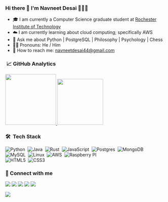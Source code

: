 ### Hi there 👋 I'm Navneet Desai 🧔🏻‍♂️ 

- 🎓 I am currently a Computer Science graduate student at [Rochester Institute of Technology](https://www.rit.edu/study/computer-science-ms)
- ☁️ I am currently learning about cloud computing; specifically AWS
- 💬 Ask me about Python | PostgreSQL | Philosophy | Psychology | Chess
- 🧔🏻 Pronouns: He / Him
- 📧 How to reach me: <a href="mailto:navneetdesai44@gmail.com">navneetdesai44@gmail.com</a>

### &nbsp;📈 GitHub Analytics

<p align="left">
<a href="https://github.com/navneetdesai">
  <img height="160em" src="https://github-readme-stats-eight-theta.vercel.app/api?username=navneetdesai&show_icons=true&theme=dark&include_all_commits=true&count_private=true"/>
  <img height="145em" src="https://github-readme-stats-eight-theta.vercel.app/api/top-langs/?username=navneetdesai&layout=compact&langs_count=8&theme=dark"/>
 </a>
</p>

### 🛠 &nbsp;Tech Stack
![Python](https://img.shields.io/badge/-Python-3776AB?style=flat&logo=python&logoColor=white)&nbsp;
![Java](https://img.shields.io/badge/-Java-ED8B00?style=flat&logo=openjdk&logoColor=white)&nbsp;
![Rust](https://img.shields.io/badge/-Rust-000000?style=flat&logo=rust&logoColor=white)&nbsp;
![JavaScript](https://img.shields.io/badge/-JavaScript-F7DF1E?style=flat&logo=javascript&logoColor=black)&nbsp;
![Postgres](https://img.shields.io/badge/-Postgres-316192?style=flat&logo=postgresql&logoColor=white)&nbsp;
![MongoDB](https://img.shields.io/badge/-MongoDB-4EA94B?style=flat&logo=MongoDB&logoColor=white)&nbsp;
![MySQL](https://img.shields.io/badge/-MySQL-00000F?style=flat&logo=mysql&logoColor=white)&nbsp;
![Linux](https://img.shields.io/badge/-Linux-FCC624?style=flat&logo=linux&logoColor=black)&nbsp;
![AWS](https://img.shields.io/badge/-AWS-232F3E?style=flat&logo=amazon-aws)&nbsp;
![Raspberry PI](https://img.shields.io/badge/-Raspberry%20Pi-A22846?style=flat&logo=raspberry%20pi)\
![HTML5](https://img.shields.io/badge/-HTML5-239120?style=flat&logo=html5)&nbsp;
![CSS3](https://img.shields.io/badge/-CSS3-239120?style=flat&logo=css3)&nbsp;

### 🔗 Connect with me
<p align="left">
<a href="mailto:navneetdesai44@gmail.com"><img src="https://img.shields.io/badge/Gmail-D14836?style=flat&logo=gmail&logoColor=white"/></a>
<a href="https://www.linkedin.com/in/navneet-desai/"><img src="https://img.shields.io/badge/-Navneet%20Desai-0077B5?style=flat&logo=Linkedin&logoColor=white"/></a>
<a href="https://leetcode.com/navneetdesai44/"><img src="https://img.shields.io/badge/-@navneetdesai44-191002?style=flat&logo=leetcode&logoColor=white"/></a>
<a href="https://stackoverflow.com/users/9947357/navneet-desai"><img src="https://img.shields.io/badge/-@navneetdesai44-white?style=flat&logo=stackoverflow&logoColor=orange"/></a>
<a href="https://www.duolingo.com/profile/NavneetDes2"><img src="https://img.shields.io/badge/-Navneet Desai-black?style=flat&logo=duolingo&logoColor=green"/></a>
</p>

![](https://komarev.com/ghpvc/?username=navneetdesai&style=flat-square)
